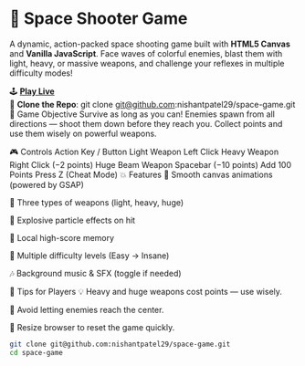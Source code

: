 # 🚀 Space Shooter Game

A dynamic, action-packed space shooting game built with **HTML5 Canvas** and **Vanilla JavaScript**. Face waves of colorful enemies, blast them with light, heavy, or massive weapons, and challenge your reflexes in multiple difficulty modes!

🕹️ **[Play Live](https://space-game-nishant.netlify.app/)**  
📂 **Clone the Repo**:
git clone git@github.com:nishantpatel29/space-game.git
🌌 Game Objective
Survive as long as you can! Enemies spawn from all directions — shoot them down before they reach you. Collect points and use them wisely on powerful weapons.

🎮 Controls
Action	Key / Button
Light Weapon	Left Click
Heavy Weapon	Right Click (−2 points)
Huge Beam Weapon	Spacebar (−10 points)
Add 100 Points	Press Z (Cheat Mode)
💥 Features
🌠 Smooth canvas animations (powered by GSAP)

🧨 Three types of weapons (light, heavy, huge)

🎇 Explosive particle effects on hit

🧠 Local high-score memory

🧟 Multiple difficulty levels (Easy → Insane)

🎶 Background music & SFX (toggle if needed)



🧠 Tips for Players
💡 Heavy and huge weapons cost points — use wisely.

🎯 Avoid letting enemies reach the center.

🔁 Resize browser to reset the game quickly.
```bash
git clone git@github.com:nishantpatel29/space-game.git
cd space-game

